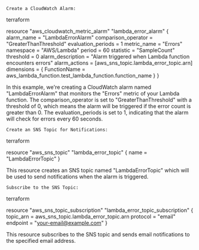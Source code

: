     Create a CloudWatch Alarm:

terraform

resource "aws_cloudwatch_metric_alarm" "lambda_error_alarm" {
  alarm_name          = "LambdaErrorAlarm"
  comparison_operator = "GreaterThanThreshold"
  evaluation_periods  = 1
  metric_name         = "Errors"
  namespace           = "AWS/Lambda"
  period              = 60
  statistic           = "SampleCount"
  threshold           = 0
  alarm_description   = "Alarm triggered when Lambda function encounters errors"
  alarm_actions       = [aws_sns_topic.lambda_error_topic.arn]
  dimensions = {
    FunctionName = aws_lambda_function.test_lambda_function.function_name
  }
}

In this example, we're creating a CloudWatch alarm named "LambdaErrorAlarm" that monitors the "Errors" metric of your Lambda function. The comparison_operator is set to "GreaterThanThreshold" with a threshold of 0, which means the alarm will be triggered if the error count is greater than 0. The evaluation_periods is set to 1, indicating that the alarm will check for errors every 60 seconds.

    Create an SNS Topic for Notifications:

terraform

resource "aws_sns_topic" "lambda_error_topic" {
  name = "LambdaErrorTopic"
}

This resource creates an SNS topic named "LambdaErrorTopic" which will be used to send notifications when the alarm is triggered.

    Subscribe to the SNS Topic:

terraform

resource "aws_sns_topic_subscription" "lambda_error_topic_subscription" {
  topic_arn = aws_sns_topic.lambda_error_topic.arn
  protocol  = "email"
  endpoint  = "your-email@example.com"
}

This resource subscribes to the SNS topic and sends email notifications to the specified email address.
